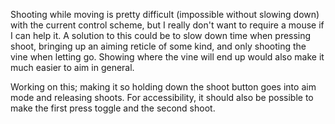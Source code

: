 Shooting while moving is pretty difficult
(impossible without slowing down) with the current control scheme,
but I really don't want to require a mouse if I can help it.
A solution to this could be to slow down time when pressing shoot,
bringing up an aiming reticle of some kind, and only shooting the vine
when letting go. Showing where the vine will end up would
also make it much easier to aim in general.

Working on this; making it so holding down the shoot button goes
into aim mode and releasing shoots. For accessibility, it should
also be possible to make the first press toggle and the second shoot.